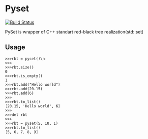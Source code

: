 # Pyset
[![Build Status](https://travis-ci.com/DobroSun/py_set.svg?branch=master)](https://travis-ci.com/DobroSun/py_set)

PySet is wrapper of C++ standart red-black tree realization(std::set)

Usage
-----
```
>>>rbt = pyset()\n
>>>
>>>rbt.size()
0
>>>rbt.is_empty()
1
>>>rbt.add("Hello world")
>>>rbt.add(20.15)
>>>rbt.add(6)
>>>
>>>rbt.to_list()
[20.15, 'Hello world', 6]
>>>
>>>del rbt
>>>
>>>rbt = pyset(5, 10, 1)
>>>rbt.to_list()
[5, 6, 7, 8, 9]

```
